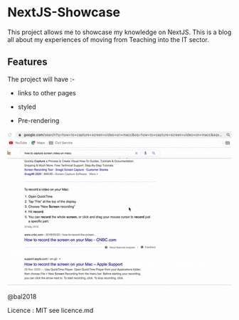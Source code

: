 # NextJS-Showcase
This project allows me to showcase my knowledge on NextJS.
This is a blog all about my experiences of moving from Teaching into the IT sector.
## Features

The project will have :-

* links to other pages 

* styled

* Pre-rendering
 
![Output sample](https://github.com/Bal2018/NextJS-Showcase/blob/main/nextjs-showcase/Convertor3.gif)

@bal2018
 
 Licence : MIT see licence.md